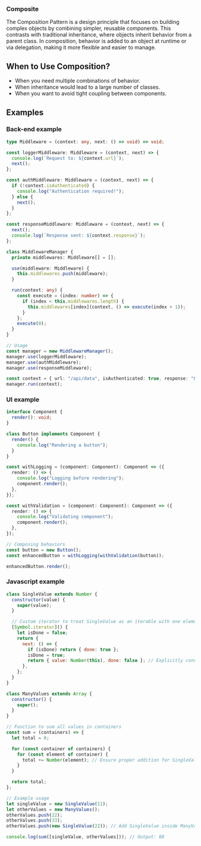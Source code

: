 ### Composite

The Composition Pattern is a design principle that focuses on building complex objects by combining simpler, reusable components. This contrasts with traditional inheritance, where objects inherit behavior from a parent class. In composition, behavior is added to an object at runtime or via delegation, making it more flexible and easier to manage.

## When to Use Composition?

- When you need multiple combinations of behavior.
- When inheritance would lead to a large number of classes.
- When you want to avoid tight coupling between components.

## Examples

### Back-end example

```typescript
type Middleware = (context: any, next: () => void) => void;

const loggerMiddleware: Middleware = (context, next) => {
  console.log(`Request to: ${context.url}`);
  next();
};

const authMiddleware: Middleware = (context, next) => {
  if (!context.isAuthenticated) {
    console.log("Authentication required!");
  } else {
    next();
  }
};

const responseMiddleware: Middleware = (context, next) => {
  next();
  console.log(`Response sent: ${context.response}`);
};

class MiddlewareManager {
  private middlewares: Middleware[] = [];

  use(middleware: Middleware) {
    this.middlewares.push(middleware);
  }

  run(context: any) {
    const execute = (index: number) => {
      if (index < this.middlewares.length) {
        this.middlewares[index](context, () => execute(index + 1));
      }
    };
    execute(0);
  }
}

// Usage
const manager = new MiddlewareManager();
manager.use(loggerMiddleware);
manager.use(authMiddleware);
manager.use(responseMiddleware);

const context = { url: "/api/data", isAuthenticated: true, response: "OK" };
manager.run(context);
```

### UI example

```typescript
interface Component {
  render(): void;
}

class Button implements Component {
  render() {
    console.log("Rendering a button");
  }
}

const withLogging = (component: Component): Component => ({
  render: () => {
    console.log("Logging before rendering");
    component.render();
  },
});

const withValidation = (component: Component): Component => ({
  render: () => {
    console.log("Validating component");
    component.render();
  },
});

// Composing behaviors
const button = new Button();
const enhancedButton = withLogging(withValidation(button));

enhancedButton.render();
```

### Javascript example

```javascript
class SingleValue extends Number {
  constructor(value) {
    super(value);
  }

  // Custom iterator to treat SingleValue as an iterable with one element
  [Symbol.iterator]() {
    let isDone = false;
    return {
      next: () => {
        if (isDone) return { done: true };
        isDone = true;
        return { value: Number(this), done: false }; // Explicitly convert to number
      },
    };
  }
}

class ManyValues extends Array {
  constructor() {
    super();
  }
}

// Function to sum all values in containers
const sum = (containers) => {
  let total = 0;

  for (const container of containers) {
    for (const element of container) {
      total += Number(element); // Ensure proper addition for SingleValue
    }
  }

  return total;
};

// Example usage
let singleValue = new SingleValue(11);
let otherValues = new ManyValues();
otherValues.push(22);
otherValues.push(33);
otherValues.push(new SingleValue(22)); // Add SingleValue inside ManyValues

console.log(sum([singleValue, otherValues])); // Output: 88
```
